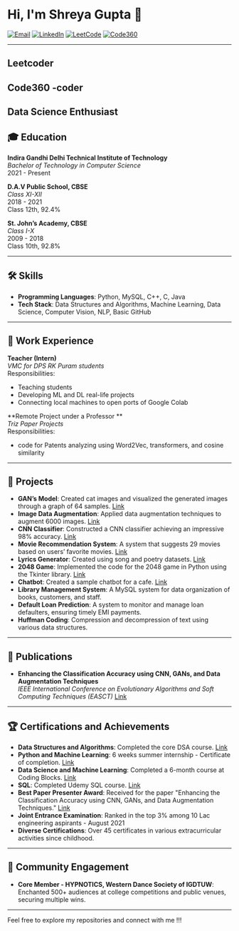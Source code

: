 # Hi, I'm Shreya Gupta 👋

[![Email](https://img.shields.io/badge/-Email-333333?style=flat&logo=gmail&logoColor=white)](mailto:shreyagupta0242@gmail.com)
[![LinkedIn](https://img.shields.io/badge/-LinkedIn-333333?style=flat&logo=linkedin&logoColor=white)](https://www.linkedin.com/in/shreya-gupta-1575a6288/)
[![LeetCode](https://img.shields.io/badge/-LeetCode-333333?style=flat&logo=leetcode&logoColor=white)](https://leetcode.com/u/Shreya_0233/)
[![Code360](https://img.shields.io/badge/-Code360-333333?style=flat&logo=naukri&logoColor=white)](https://www.naukri.com/code360/profile/095e9d25-6fbe-4825-a811-b319ff74f8c3)

---
## Leetcoder
## Code360 -coder
## Data Science Enthusiast
## 🎓 Education

**Indira Gandhi Delhi Technical Institute of Technology**  
*Bachelor of Technology in Computer Science*  
2021 - Present

**D.A.V Public School, CBSE**  
*Class XI-XII*  
2018 - 2021  
Class 12th, 92.4%

**St. John’s Academy, CBSE**  
*Class I-X*  
2009 - 2018  
Class 10th, 92.8%

---

## 🛠 Skills

- **Programming Languages**: Python, MySQL, C++, C, Java
- **Tech Stack**: Data Structures and Algorithms, Machine Learning, Data Science, Computer Vision, NLP, Basic GitHub

---

## 💼 Work Experience

**Teacher (Intern)**  
*VMC for DPS RK Puram students*  
Responsibilities:
- Teaching students
- Developing ML and DL real-life projects
- Connecting local machines to open ports of Google Colab

**Remote Project under a Professor **  
*Triz Paper Projects*  
Responsibilities:
- code for Patents analyzing using Word2Vec, transformers, and cosine similarity

---

## 🚀 Projects

- **GAN’s Model**: Created cat images and visualized the generated images through a graph of 64 samples. [Link]()
- **Image Data Augmentation**: Applied data augmentation techniques to augment 6000 images. [Link]()
- **CNN Classifier**: Constructed a CNN classifier achieving an impressive 98% accuracy. [Link]()
- **Movie Recommendation System**: A system that suggests 29 movies based on users’ favorite movies. [Link]()
- **Lyrics Generator**: Created using song and poetry datasets. [Link]()
- **2048 Game**: Implemented the code for the 2048 game in Python using the Tkinter library. [Link]()
- **Chatbot**: Created a sample chatbot for a cafe. [Link]()
- **Library Management System**: A MySQL system for data organization of books, customers, and staff.
- **Default Loan Prediction**: A system to monitor and manage loan defaulters, ensuring timely EMI payments.
- **Huffman Coding**: Compression and decompression of text using various data structures.

---

## 📄 Publications

- **Enhancing the Classification Accuracy using CNN, GANs, and Data Augmentation Techniques**  
  *IEEE International Conference on Evolutionary Algorithms and Soft Computing Techniques (EASCT)*  [Link](https://ieeexplore.ieee.org/document/10393694)


---

## 🏆 Certifications and Achievements

- **Data Structures and Algorithms**: Completed the core DSA course. [Link](https://drive.google.com/file/d/1lPfzWq6TFLcIblJpXe7fAsLgEagKQb-F/view?usp=sharing)
- **Python and Machine Learning**: 6 weeks summer internship - Certificate of completion. [Link](https://drive.google.com/file/d/1CLp4yrfeWTx9eJWsHove848coQnX4-jF/view?usp=sharing)
- **Data Science and Machine Learning**: Completed a 6-month course at Coding Blocks. [Link](https://drive.google.com/file/d/1AAZXUVhFMazHJS2c-SUhUGN33hA2b9J3/view?usp=sharing)
- **SQL**: Completed Udemy SQL course. [Link](https://drive.google.com/file/d/1IqYPtWb9EE3l0_82bx83RWBQ52mMQnCi/view?usp=sharing)
- **Best Paper Presenter Award**: Received for the paper "Enhancing the Classification Accuracy using CNN, GANs, and Data Augmentation Techniques." [Link](https://drive.google.com/file/d/1Y8SmBAPS33kstprAvH3PtHNjRpgf_fpn/view?usp=sharing)
- **Joint Entrance Examination**: Ranked in the top 3% among 10 Lac engineering aspirants - August 2021
- **Diverse Certifications**: Over 45 certificates in various extracurricular activities since childhood.

---

## 🌟 Community Engagement

- **Core Member - HYPNOTICS, Western Dance Society of IGDTUW**: Enchanted 500+ audiences at college competitions and public venues, securing multiple wins.

---

Feel free to explore my repositories and connect with me !!!

